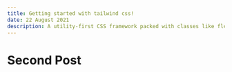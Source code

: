 ```yaml
---
title: Getting started with tailwind css!
date: 22 August 2021
description: A utility-first CSS framework packed with classes like flex, pt-4, text-center and rotate-90 that can be composed to build any design, directly in your markup.
---
```


# Second Post

